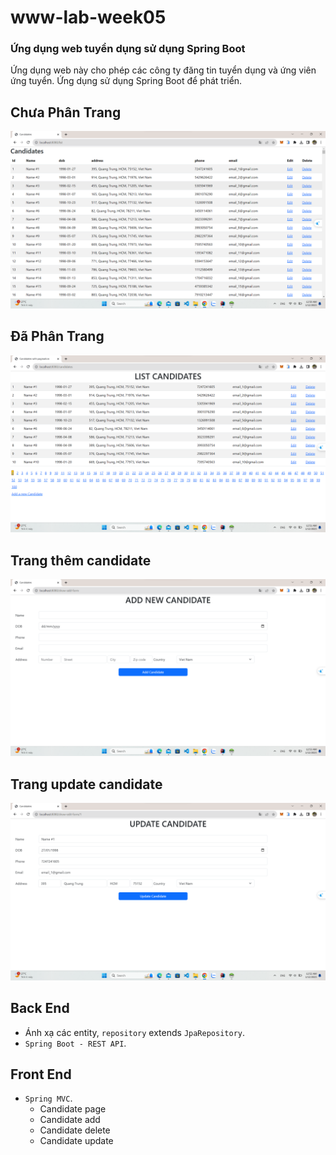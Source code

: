 # www-lab-week05
### Ứng dụng web tuyển dụng sử dụng Spring Boot
Ứng dụng web này cho phép các công ty đăng tin tuyển dụng và ứng viên ứng tuyển. Ứng dụng sử dụng Spring Boot để phát triển.

## Chưa Phân Trang
![image](img/no_paging.png)

## Đã Phân Trang
![image](img/list_paging.png)

## Trang thêm candidate
![image](img/insert.png)

## Trang update candidate
![image](img/update.png)

## Back End
- Ánh xạ các entity, `repository` extends `JpaRepository`. <br>
- `Spring Boot - REST API`.  <br>
## Front End
- `Spring MVC`. <br>
  -  Candidate page <br>
  -  Candidate add <br>
  -  Candidate delete <br>
  -  Candidate update <br> 
<br>


